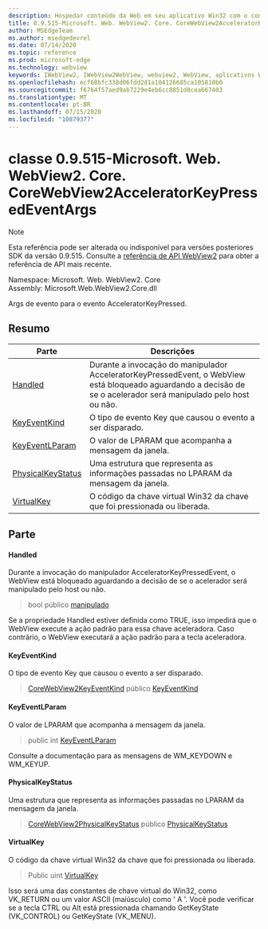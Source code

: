 ```yaml
---
description: Hospedar conteúdo da Web em seu aplicativo Win32 com o controle WebView2 do Microsoft Edge
title: 0.9.515-Microsoft. Web. WebView2. Core. CoreWebView2AcceleratorKeyPressedEventArgs
author: MSEdgeTeam
ms.author: msedgedevrel
ms.date: 07/14/2020
ms.topic: reference
ms.prod: microsoft-edge
ms.technology: webview
keywords: IWebView2, IWebView2WebView, webview2, WebView, aplicativos Win32, Win32, Edge, ICoreWebView2, ICoreWebView2Controller, controle do navegador, HTML Edge
ms.openlocfilehash: ecf68bfc338d06fdd2d1a104126685ca105810b0
ms.sourcegitcommit: f6764f57aed9ab7229e4eb6cc8851d0cea667403
ms.translationtype: MT
ms.contentlocale: pt-BR
ms.lasthandoff: 07/15/2020
ms.locfileid: "10879377"
---
```

# classe 0.9.515-Microsoft. Web. WebView2. Core. CoreWebView2AcceleratorKeyPressedEventArgs 

> [!NOTE]
> Esta referência pode ser alterada ou indisponível para versões posteriores SDK da versão 0.9.515. Consulte a [referência de API WebView2](../../../webview2-api-reference.md) para obter a referência de API mais recente.

Namespace: Microsoft. Web. WebView2. Core \
Assembly: Microsoft.Web.WebView2.Core.dll

Args de evento para o evento AcceleratorKeyPressed.

## Resumo

 Parte                        | Descrições
--------------------------------|---------------------------------------------
[Handled](#handled) | Durante a invocação do manipulador AcceleratorKeyPressedEvent, o WebView está bloqueado aguardando a decisão de se o acelerador será manipulado pelo host ou não.
[KeyEventKind](#keyeventkind) | O tipo de evento Key que causou o evento a ser disparado.
[KeyEventLParam](#keyeventlparam) | O valor de LPARAM que acompanha a mensagem da janela.
[PhysicalKeyStatus](#physicalkeystatus) | Uma estrutura que representa as informações passadas no LPARAM da mensagem da janela.
[VirtualKey](#virtualkey) | O código da chave virtual Win32 da chave que foi pressionada ou liberada.

## Parte

#### Handled 

Durante a invocação do manipulador AcceleratorKeyPressedEvent, o WebView está bloqueado aguardando a decisão de se o acelerador será manipulado pelo host ou não.

> bool público [manipulado](#handled)

Se a propriedade Handled estiver definida como TRUE, isso impedirá que o WebView execute a ação padrão para essa chave aceleradora. Caso contrário, o WebView executará a ação padrão para a tecla aceleradora.

#### KeyEventKind 

O tipo de evento Key que causou o evento a ser disparado.

> [CoreWebView2KeyEventKind](./namespace-microsoft-web-webview2-core.md) público [KeyEventKind](#keyeventkind)

#### KeyEventLParam 

O valor de LPARAM que acompanha a mensagem da janela.

> public int [KeyEventLParam](#keyeventlparam)

Consulte a documentação para as mensagens de WM_KEYDOWN e WM_KEYUP.

#### PhysicalKeyStatus 

Uma estrutura que representa as informações passadas no LPARAM da mensagem da janela.

> [CoreWebView2PhysicalKeyStatus](microsoft-web-webview2-core-corewebview2physicalkeystatus.md) público [PhysicalKeyStatus](#physicalkeystatus)

#### VirtualKey 

O código da chave virtual Win32 da chave que foi pressionada ou liberada.

> Public uint [VirtualKey](#virtualkey)

Isso será uma das constantes de chave virtual do Win32, como VK_RETURN ou um valor ASCII (maiúsculo) como ' A '. Você pode verificar se a tecla CTRL ou Alt está pressionada chamando GetKeyState (VK_CONTROL) ou GetKeyState (VK_MENU).

